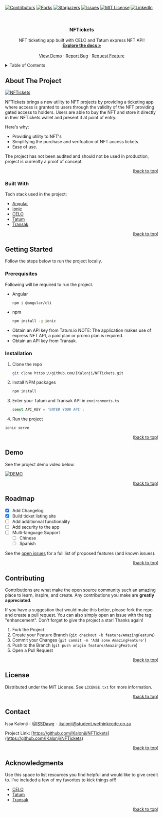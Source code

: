 <div id="top"></div>
<!--
*** Thanks for checking out the Best-README-Template. If you have a suggestion
*** that would make this better, please fork the repo and create a pull request
*** or simply open an issue with the tag "enhancement".
*** Don't forget to give the project a star!
*** Thanks again! Now go create something AMAZING! :D
-->



<!-- PROJECT SHIELDS -->
<!--
*** I'm using markdown "reference style" links for readability.
*** Reference links are enclosed in brackets [ ] instead of parentheses ( ).
*** See the bottom of this document for the declaration of the reference variables
*** for contributors-url, forks-url, etc. This is an optional, concise syntax you may use.
*** https://www.markdownguide.org/basic-syntax/#reference-style-links
-->
[![Contributors][contributors-shield]][contributors-url]
[![Forks][forks-shield]][forks-url]
[![Stargazers][stars-shield]][stars-url]
[![Issues][issues-shield]][issues-url]
[![MIT License][license-shield]][license-url]
[![LinkedIn][linkedin-shield]][linkedin-url]



<!-- PROJECT LOGO -->
<br />
<div align="center">
  <!-- <a href="https://github.com/IKalonji/NFTickets">
    <img src="images/mbongo_logo.png" alt="Logo" width="80" height="80">
  </a> -->

  <h3 align="center">NFTickets</h3>

  <p align="center">
    NFT ticketing app built with CELO and Tatum express NFT API!
    <br />
    <a href="https://github.com/IKalonji/NFTickets"><strong>Explore the docs »</strong></a>
    <br />
    <br />
    <a href="https://github.com/IKalonji/NFTickets">View Demo</a>
    ·
    <a href="https://github.com/IKalonji/NFTickets/issues">Report Bug</a>
    ·
    <a href="https://github.com/IKalonji/NFTickets/issues">Request Feature</a>
  </p>
</div>



<!-- TABLE OF CONTENTS -->
<details>
  <summary>Table of Contents</summary>
  <ol>
    <li>
      <a href="#about-the-project">About The Project</a>
      <ul>
        <li><a href="#built-with">Built With</a></li>
      </ul>
    </li>
    <li>
      <a href="#getting-started">Getting Started</a>
      <ul>
        <li><a href="#prerequisites">Prerequisites</a></li>
        <li><a href="#installation">Installation</a></li>
      </ul>
    </li>
    <li><a href="#usage">Usage</a></li>
    <li><a href="#roadmap">Roadmap</a></li>
    <li><a href="#contributing">Contributing</a></li>
    <li><a href="#license">License</a></li>
    <li><a href="#contact">Contact</a></li>
    <li><a href="#acknowledgments">Acknowledgments</a></li>
  </ol>
</details>



<!-- ABOUT THE PROJECT -->
## About The Project

[![NFTickets][product-screenshot]](https://example.com)

NFTickets brings a new utility to NFT projects by providing a ticketing app where access is granted to users through the validity of the NFT providing gated access to holders. Users are able to buy the NFT and store it directly in their NFTickets wallet and present it at point of entry. 

Here's why:
* Providing utility to NFT's
* Simplifying the purchase and verifcation of NFT access tickets.
* Ease of use.

The project has not been audited and should not be used in production, project is currenlty a proof of concept.

<p align="right">(<a href="#top">back to top</a>)</p>

### Built With

Tech stack used in the project:

* [Angular](https://angular.io/)
* [Ionic](https://ionicframework.com/)
* [CELO](https://celo.org/)
* [Tatum](https://tatum.io/)
* [Transak](https://transak.gitbook.io/transak-docs/quick-guides/setting-up-a-quick-demo-integration/quick-customization-of-your-demo-integration)


<p align="right">(<a href="#top">back to top</a>)</p>



<!-- GETTING STARTED -->
## Getting Started

Follow the steps below to run the project locally.

### Prerequisites

Following will be required to run the project.
* Angular
  ```sh
  npm i @angular/cli
  ```
* npm
  ```sh
  npm install -g ionic
  ```
* Obtain an API key from Tatum.io NOTE: The application makes use of express NFT API, a paid plan or promo plan is required.
* Obtain an API key from Transak.

### Installation

1. Clone the repo
   ```sh
   git clone https://github.com/IKalonji/NFTickets.git
   ```
2. Install NPM packages
   ```sh
   npm install
   ```
4. Enter your Tatum and Transak API in `environments.ts`
   ```js
   const API_KEY = 'ENTER YOUR API';
   ```
5. Run the project
  ```sh
  ionic serve
  ```


<p align="right">(<a href="#top">back to top</a>)</p>


<!-- USAGE EXAMPLES -->
## Demo

See the project demo video below.

[![DEMO](https://img.youtube.com/vi/qOL5kNVrwCI/0.jpg)](https://youtu.be/qOL5kNVrwCI)

<p align="right">(<a href="#top">back to top</a>)</p>



<!-- ROADMAP -->
## Roadmap

- [x] Add Changelog
- [x] Build ticket listing site
- [ ] Add additionnal functionality
- [ ] Add security to the app
- [ ] Multi-language Support
    - [ ] Chinese
    - [ ] Spanish

See the [open issues](https://github.com/IKalonji/NFTickets/issues) for a full list of proposed features (and known issues).

<p align="right">(<a href="#top">back to top</a>)</p>



<!-- CONTRIBUTING -->
## Contributing

Contributions are what make the open source community such an amazing place to learn, inspire, and create. Any contributions you make are **greatly appreciated**.

If you have a suggestion that would make this better, please fork the repo and create a pull request. You can also simply open an issue with the tag "enhancement".
Don't forget to give the project a star! Thanks again!

1. Fork the Project
2. Create your Feature Branch (`git checkout -b feature/AmazingFeature`)
3. Commit your Changes (`git commit -m 'Add some AmazingFeature'`)
4. Push to the Branch (`git push origin feature/AmazingFeature`)
5. Open a Pull Request

<p align="right">(<a href="#top">back to top</a>)</p>



<!-- LICENSE -->
## License

Distributed under the MIT License. See `LICENSE.txt` for more information.

<p align="right">(<a href="#top">back to top</a>)</p>



<!-- CONTACT -->
## Contact

Issa Kalonji - [@ISSDawg](https://twitter.com/ISSDawg) - ikalonji@student.wethinkcode.co.za

Project Link: [https://github.com/IKalonji/NFTickets](https://github.com/IKalonji/NFTickets)

<p align="right">(<a href="#top">back to top</a>)</p>



<!-- ACKNOWLEDGMENTS -->
## Acknowledgments

Use this space to list resources you find helpful and would like to give credit to. I've included a few of my favorites to kick things off!

* [CELO](https://celo.org/)
* [Tatum](https://tatum.io/)
* [Transak](https://transak.gitbook.io/transak-docs/quick-guides/setting-up-a-quick-demo-integration/quick-customization-of-your-demo-integration)

<p align="right">(<a href="#top">back to top</a>)</p>



<!-- MARKDOWN LINKS & IMAGES -->
<!-- https://www.markdownguide.org/basic-syntax/#reference-style-links -->
[contributors-shield]: https://img.shields.io/github/contributors/IKalonji/NFTickets.svg?style=for-the-badge
[contributors-url]: https://github.com/IKalonji/NFTickets/graphs/contributors
[forks-shield]: https://img.shields.io/github/forks/IKalonji/NFTickets.svg?style=for-the-badge
[forks-url]: https://github.com/IKalonji/NFTickets/network/members
[stars-shield]: https://img.shields.io/github/stars/IKalonji/NFTickets.svg?style=for-the-badge
[stars-url]: https://github.com/IKalonji/NFTickets/stargazers
[issues-shield]: https://img.shields.io/github/issues/IKalonji/NFTickets.svg?style=for-the-badge
[issues-url]: https://github.com/IKalonji/NFTickets/issues
[license-shield]: https://img.shields.io/github/license/IKalonji/NFTickets.svg?style=for-the-badge
[license-url]: https://github.com/IKalonji/NFTickets/blob/master/LICENSE.txt
[linkedin-shield]: https://img.shields.io/badge/-LinkedIn-black.svg?style=for-the-badge&logo=linkedin&colorB=555
[linkedin-url]: https://linkedin.com/in/issa-kalonji-b301851ba/
[product-screenshot]: https://img.youtube.com/vi/qOL5kNVrwCI/0.jpg